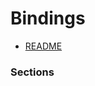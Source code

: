 Bindings
========

- [README](https://github.com/xamarin/xamarin-macios/wiki/Bindings)

### Sections

